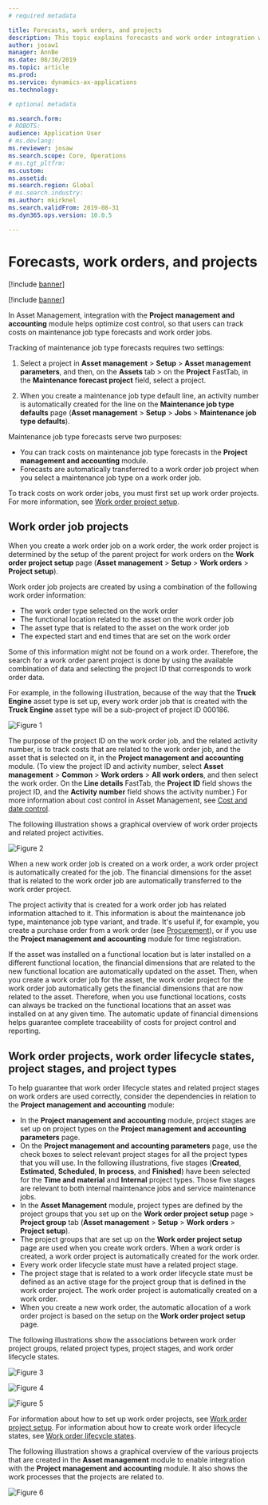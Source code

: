```yaml
---
# required metadata

title: Forecasts, work orders, and projects
description: This topic explains forecasts and work order integration with the Project management and accounting module in Asset Management.
author: josaw1
manager: AnnBe
ms.date: 08/30/2019
ms.topic: article
ms.prod: 
ms.service: dynamics-ax-applications
ms.technology: 

# optional metadata

ms.search.form: 
# ROBOTS: 
audience: Application User
# ms.devlang: 
ms.reviewer: josaw
ms.search.scope: Core, Operations
# ms.tgt_pltfrm: 
ms.custom: 
ms.assetid: 
ms.search.region: Global
# ms.search.industry: 
ms.author: mkirknel
ms.search.validFrom: 2019-08-31
ms.dyn365.ops.version: 10.0.5

---
```


# Forecasts, work orders, and projects

[!include [banner](../../includes/banner.md)]

[!include [banner](../../includes/preview-banner.md)]

In Asset Management, integration with the **Project management and accounting** module helps optimize cost control, so that users can track costs on maintenance job type forecasts and work order jobs.

Tracking of maintenance job type forecasts requires two settings:

1. Select a project in **Asset management** > **Setup** > **Asset management parameters**, and then, on the **Assets** tab > on the **Project** FastTab, in the **Maintenance forecast project** field, select a project.

2. When you create a maintenance job type default line, an activity number is automatically created for the line on the **Maintenance job type defaults** page (**Asset management** > **Setup** > **Jobs** > **Maintenance job type defaults**).

Maintenance job type forecasts serve two purposes: 

- You can track costs on maintenance job type forecasts in the **Project management and accounting** module. 
- Forecasts are automatically transferred to a work order job project when you select a maintenance job type on a work order job.

To track costs on work order jobs, you must first set up work order projects. For more information, see [Work order project setup](../setup-for-work-orders/work-order-project-setup.md).

## Work order job projects

When you create a work order job on a work order, the work order project is determined by the setup of the parent project for work orders on the **Work order project setup** page (**Asset management** > **Setup** > **Work orders** > **Project setup**).

Work order job projects are created by using a combination of the following work order information:

- The work order type selected on the work order 
- The functional location related to the asset on the work order job
- The asset type that is related to the asset on the work order job  
- The expected start and end times that are set on the work order  

Some of this information might not be found on a work order. Therefore, the search for a work order parent project is done by using the available combination of data and selecting the project ID that corresponds to work order data.

For example, in the following illustration, because of the way that the **Truck Engine** asset type is set up, every work order job that is created with the **Truck Engine** asset type will be a sub-project of project ID 000186.

![Figure 1](media/01-integration-to-pma.png)

The purpose of the project ID on the work order job, and the related activity number, is to track costs that are related to the work order job, and the asset that is selected on it, in the **Project management and accounting** module. (To view the project ID and activity number, select **Asset management** > **Common** > **Work orders** > **All work orders**, and then select the work order. On the **Line details** FastTab, the **Project ID** field shows the project ID, and the **Activity number** field shows the activity number.) For more information about cost control in Asset Management, see [Cost and date control](../controlling-and-reporting/cost-and-date-control.md).

The following illustration shows a graphical overview of work order projects and related project activities.

![Figure 2](media/02-integration-to-pma.png)

When a new work order job is created on a work order, a work order project is automatically created for the job. The financial dimensions for the asset that is related to the work order job are automatically transferred to the work order project.

The project activity that is created for a work order job has related information attached to it. This information is about the maintenance job type, maintenance job type variant, and trade. It's useful if, for example, you create a purchase order from a work order (see [Procurement](../work-orders/procurement.md)), or if you use the **Project management and accounting** module for time registration.

If the asset was installed on a functional location but is later installed on a different functional location, the financial dimensions that are related to the new functional location are automatically updated on the asset. Then, when you create a work order job for the asset, the work order project for the work order job automatically gets the financial dimensions that are now related to the asset. Therefore, when you use functional locations, costs can always be tracked on the functional locations that an asset was installed on at any given time. The automatic update of financial dimensions helps guarantee complete traceability of costs for project control and reporting.

## Work order projects, work order lifecycle states, project stages, and project types

To help guarantee that work order lifecycle states and related project stages on work orders are used correctly, consider the dependencies in relation to the **Project management and accounting** module:

- In the **Project management and accounting** module, project stages are set up on project types on the **Project management and accounting parameters** page.  
- On the **Project management and accounting parameters** page, use the check boxes to select relevant project stages for all the project types that you will use. In the following illustrations, five stages (**Created**, **Estimated**, **Scheduled**, **In process**, and **Finished**) have been selected for the **Time and material** and **Internal** project types. Those five stages are relevant to both internal maintenance jobs and service maintenance jobs.
- In the **Asset Management** module, project types are defined by the project groups that you set up on the **Work order project setup** page > **Project group** tab (**Asset management** > **Setup** > **Work orders** > **Project setup**).  
- The project groups that are set up on the **Work order project setup** page are used when you create work orders. When a work order is created, a work order project is automatically created for the work order.  
- Every work order lifecycle state must have a related project stage.  
- The project stage that is related to a work order lifecycle state must be defined as an active stage for the project group that is defined in the work order project. The work order project is automatically created on a work order.
- When you create a new work order, the automatic allocation of a work order project is based on the setup on the **Work order project setup** page.  

The following illustrations show the associations between work order project groups, related project types, project stages, and work order lifecycle states.

![Figure 3](media/03-integration-to-pma.png)

![Figure 4](media/04-integration-to-pma.png)

![Figure 5](media/05-integration-to-pma.png)

For information about how to set up work order projects, see [Work order project setup](../setup-for-work-orders/work-order-project-setup.md). For information about how to create work order lifecycle states, see [Work order lifecycle states](../setup-for-work-orders/work-order-stages.md).

The following illustration shows a graphical overview of the various projects that are created in the **Asset management** module to enable integration with the **Project management and accounting** module. It also shows the work processes that the projects are related to.

![Figure 6](media/06-integration-to-pma.png)

